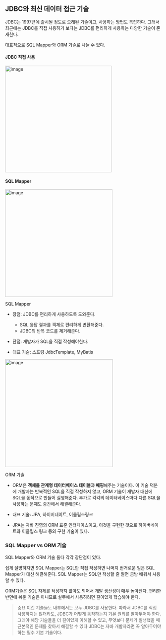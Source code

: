 ## JDBC와 최신 데이터 접근 기술

JDBC는 1997년에 출시될 정도로 오래된 기술이고, 사용하는 방법도 복잡하다. 그래서 최근에는 JDBC를
직접 사용하기 보다는 JDBC를 편리하게 사용하는 다양한 기술이 존재한다. 

대표적으로 SQL Mapper와 ORM 기술로 나눌 수 있다.

#### JDBC 직접 사용
<img width="343" alt="image" src="https://github.com/zeunxx/Inflearn-Spring-RoadMap/assets/81572478/e214cb79-f20b-4957-94ca-18bc4ea370f1">


#### SQL Mapper
<img width="346" alt="image" src="https://github.com/zeunxx/Inflearn-Spring-RoadMap/assets/81572478/d3315d35-a4df-4171-92b7-f4310ff4ad86">

SQL Mapper
- 장점: JDBC를 편리하게 사용하도록 도와준다.
    - SQL 응답 결과를 객체로 편리하게 변환해준다.
    - JDBC의 반복 코드를 제거해준다.

- 단점: 개발자가 SQL을 직접 작성해야한다.

- 대표 기술: 스프링 JdbcTemplate, MyBatis



<img width="347" alt="image" src="https://github.com/zeunxx/Inflearn-Spring-RoadMap/assets/81572478/730c7674-e713-41bf-bc44-2c50432bdf94">

ORM 기술
- ORM은 **객체를 관계형 데이터베이스 테이블과 매핑**해주는 기술이다. 이 기술 덕분에 개발자는 반복적인 SQL을 직접 작성하지 않고, ORM 기술이 개발자 대신에 SQL을 동적으로 만들어 실행해준다. 추가로 각각의 데이터베이스마다 다른 SQL을 사용하는 문제도 중간에서 해결해준다.

- 대표 기술: JPA, 하이버네이트, 이클립스링크

- JPA는 자바 진영의 ORM 표준 인터페이스이고, 이것을 구현한 것으로 하이버네이트와 이클립스 링크 등의 구현 기술이 있다.



### SQL Mapper vs ORM 기술

SQL Mapper와 ORM 기술 둘다 각각 장단점이 있다.


쉽게 설명하자면 SQL Mapper는 SQL만 직접 작성하면 나머지 번거로운 일은 SQL Mapper가 대신 해결해준다. SQL Mapper는 SQL만 작성할 줄 알면 금방 배워서 사용할 수 있다.


ORM기술은 SQL 자체를 작성하지 않아도 되어서 개발 생산성이 매우 높아진다. 
편리한 반면에 쉬운 기술은 아니므로 실무에서 사용하려면 깊이있게 학습해야 한다.


> 중요
> 이런 기술들도 내부에서는 모두 JDBC를 사용한다. 따라서 JDBC를 직접 사용하지는 않더라도, JDBC가 어떻게 동작하는지 기본 원리를 알아두어야 한다. 그래야 해당 기술들을 더 깊이있게 이해할 수 있고, 무엇보다 문제가 발생했을 때 근본적인 문제를 찾아서 해결할 수 있다 JDBC는 자바 개발자라면 꼭 알아두어야 하는 필수 기본 기술이다.

